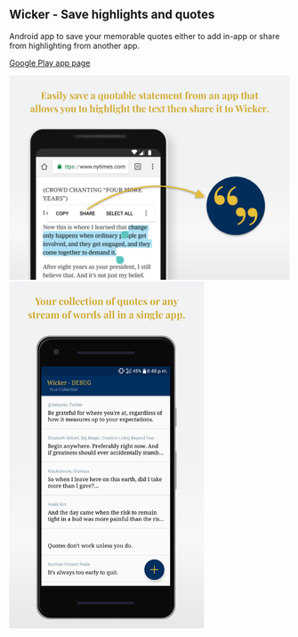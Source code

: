 ## Wicker - Save highlights and quotes
Android app to save your memorable quotes either to add in-app or share from highlighting from another app.

[Google Play app page](https://play.google.com/store/apps/details?id=io.rcm.wicker)

<img src="extras/wicker-save-quote.png" alt="Screenshot: Save quote from highlight" width="550" />
<img src="extras/wicker-quote-list.png" alt="Screenshot: Quote list" width="350"/>
